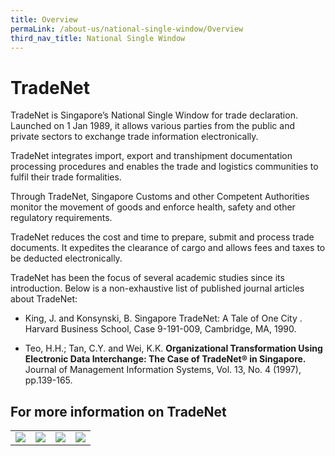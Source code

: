 ```yaml
---
title: Overview
permaLink: /about-us/national-single-window/Overview
third_nav_title: National Single Window
---
```


# TradeNet

TradeNet is Singapore’s National Single Window for trade declaration. Launched on 1 Jan 1989, it allows various parties from the public and private sectors to exchange trade information electronically.

TradeNet integrates import, export and transhipment documentation processing procedures and enables the trade and logistics communities to fulfil their trade formalities.

Through TradeNet, Singapore Customs and other Competent Authorities monitor the movement of goods and enforce health, safety and other regulatory requirements.

TradeNet  reduces the cost and time to prepare, submit and process trade documents. It expedites the clearance of cargo and allows fees and taxes to be deducted electronically.

TradeNet has been the focus of several academic studies since its introduction. Below is a non-exhaustive list of published journal articles about TradeNet:

-   King, J. and Konsynski, B. Singapore TradeNet: A Tale of One City . Harvard Business School, Case 9-191-009, Cambridge, MA, 1990.
    
-   Teo, H.H.; Tan, C.Y. and Wei, K.K. **Organizational Transformation Using Electronic Data Interchange: The Case of TradeNet® in Singapore.** Journal of Management Information Systems, Vol. 13, No. 4 (1997), pp.139-165.

## For more information on TradeNet

|   |   |   |   |
|---|---|---|---|
| [![](https://lh6.googleusercontent.com/T1Wdn9TywwuVz-h6gmAlC1b2-oSOy81xKVrM1LmJ3MFC4TcENb5vA5M_vGV5AnIEK6raN59cgPHucByzHWDkiUE-5ck52a5nBqSUZgAiCFfEE-RNBsJjOneLOw5-NOL6G9PvMRgHSzNMTrx48w)](https://singapore-customs-staging.netlify.com/about-us/07a1-what-you-need-to-know) |[![](https://lh4.googleusercontent.com/8UGaHVvWO8Gm_hZmjPcwj8JOp2surHHFwe-3qMbg69pq011rLwynBIlaLtC6zTCvHbfkt-I87Iy6-RiNmlXsipMBD_vv8LgLIxCvx0RQem0sY8Wj0z00j0-qoseA6gZfeSkpkNqrhj3cQZB2hw)](/about-us/National-Single-Window/Overview-TradeNet-Solution-Providers)  | [![](https://lh5.googleusercontent.com/EiKbh--w-E6BJdHwFM2O3O-1ZySu5Bnf7dL5lwyX5Ma8xKkg_HAuD51Zx6De4zE51IKsPHDlzF13ogOLEV_v9vYSnwyUk5cruFqwn-FyDQCaRABCYmGHTA1SLYX3vbSkL9H2UnCEsLc7gr4aTQ)](/about-us/National-Single-Window/Overview-Competent-Authorities-Requirements) | [![](https://lh4.googleusercontent.com/vGhk_hbwjQ6kP0A26Rueiz-OhHEb0pWrpExr9HVBND9oVglIc_DxLK-4KKm3_MTQO9gSSjHDMuj8zPLnzu5GmX3hUgwAikVVFCAuT4Rvt0dZTINeOCEj2MkPU2KKC0RuhTBa1cOoWAy_CaMQBQ) ](/about-us/National-Single-Window/Overview-Annexes-and-appendices) |





